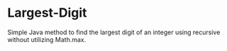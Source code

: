 # Largest-Digit
Simple Java method to find the largest digit of an integer using recursive without utilizing Math.max.
